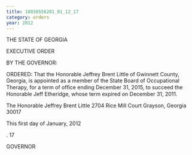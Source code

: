 ```yaml
---
title: 18038556201_01_12_17
category: orders
year: 2012
---
```

 

THE STATE OF GEORGIA

EXECUTIVE ORDER

BY THE GOVERNOR:

ORDERED: That the Honorable Jeffrey Brent Little of Gwinnett County,
Georgia, is appointed as a member of the State Board of
Occupational Therapy, for a term of ofﬁce ending December 31,
2015, to succeed the Honorable Jeff Etheridge, whose term expired
on December 31, 2011.

The Honorable Jeffrey Brent Little
2704 Rice Mill Court
Grayson, Georgia 30017

This first day of January, 2012

   
   

 . 17 

GOVERNOR

